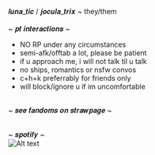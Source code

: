 𝒍𝒖𝒏𝒂_𝒕𝒊𝒄 / 𝒋𝒐𝒄𝒖𝒍𝒂_𝒕𝒓𝒊𝒙 ~ they/them <br/>
<br/>
~ 𝒑𝒕 𝒊𝒏𝒕𝒆𝒓𝒂𝒄𝒕𝒊𝒐𝒏𝒔 ~ <br/>
- NO RP under any circumstances
- semi-afk/offtab a lot, please be patient
- if u approach me, i will not talk til u talk
- no ships, romantics or nsfw convos
- c+h+k preferrably for friends only
- will block/ignore u if im uncomfortable
<br/>
~ 𝒔𝒆𝒆 𝒇𝒂𝒏𝒅𝒐𝒎𝒔 𝒐𝒏 𝒔𝒕𝒓𝒂𝒘𝒑𝒂𝒈𝒆 ~ <br/>
<br/>

~ 𝒔𝒑𝒐𝒕𝒊𝒇𝒚 ~ <br/>
![Alt text](https://spotify-recently-played-readme.vercel.app/api?user=luna_tic1216)
